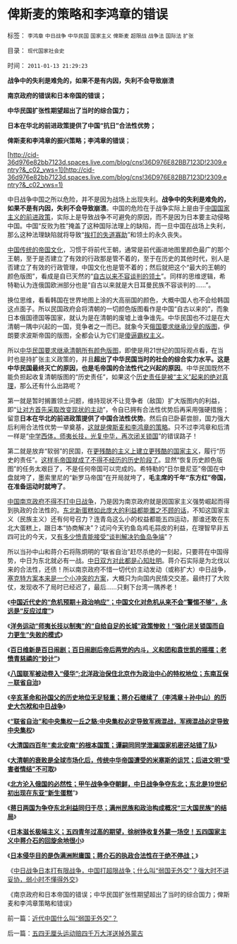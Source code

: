 # 俾斯麦的策略和李鸿章的错误

标签： `李鸿章` `中日战争` `中华民国` `国家主义` `俾斯麦` `超限战` `战争法` `国际法` `扩张` 

目录： `现代国家社会史`

时间： `2011-01-13 21:29:23`

**战争中的失利是难免的，如果不是有内因，失利不会导致崩溃**

**南京政府的错误和日本帝国的错误；**

**中华民国扩张性期望超出了当时的综合国力；**

**日本在华北的前进政策提供了中国“抗日”合法性优势；**

**俾斯麦和李鸿章的振兴策略；李鸿章的错误**；

[http://cid-36d976e82bb7123d.spaces.live.com/blog/cns!36D976E82BB7123D!2309.entry?&_c02_vws=1](http://cid-36d976e82bb7123d.spaces.live.com/blog/cns!36D976E82BB7123D!2309.entry?&_c02_vws=1)

中日战争中国之所以危险，并不是因为战场上出现失利。**战争中的失利是难免的，如果不是有内因，失利不会导致崩溃**。中国的危险在于战争实际上是由于[中国国家主义的前进政策](../../../2011/1/12/五四爱国青年折腾掉了外蒙.md)，实际上是导致战争不可避免的原因，而不是因为日本要主动侵略中国。中国“反败为胜”掩盖了这种国际法理上的缺陷，而一旦中国在战场上失利，那么这种法理缺陷就将导致“[挨打的失道寡助](../../../2010/5/15/乱世和血性和东亚傻逼大赛史.md)”和领土的永久丧失。

[中国传统的帝国文化](../../../2009/12/6/中国传统文化与现代战争格格不入.md)，习惯于将前代王朝，通常是前代画进地图里颜色最广的那个王朝，至于是否建立了有效的行政那是管不着的，至于在历史的其他时代，别人是否建立了有效的行政管理，中国文化也是管不着的；然后就把这个“最大的王朝的颜色版图”，看成是自已天然的“[自古以来不容谈判的领土](../../../2011/1/11/爱新觉罗氏的贡献；受害者情结不可取；.md)”。同样的思维逻辑，希特勒认为连俄国欧洲部分也是“自古以来就是大日耳曼民族不容谈判的……”。

换位思维，看看韩国在世界地图上涂的大高丽国的颜色，大概中国人也不会给韩国这点面子。所以民国政府会将清朝的一切颜色版图看作是中国“自古以来的”，而象日本俄国德国等国家，就认为是在清朝的废墟上谁争谁先。中华民国也不过是在大清朝一隅中兴起的一国，竞争者之一而已。就象今天[俄国要求继承沙皇的版图](../../../2008/8/19/俄格冲突外交手腕日见成熟.md)，伊朗要求波斯帝国的版图，全都会认为它们是[傻逼霸权主义](../../../2011/1/9/“好战而不能战”的“傻逼霸权主义”.md)。

所以[中华民国要求继承清朝所有颜色版图](../../../2011/1/11/大清国“卖北安南”的根本国策.md)，即使是用21世纪的国际观点看，在当时也是持扩张主义政策的，并且**超出了中华民国当时的社会的综合实力水平。这是中华民国最终灭亡的原因，也是毛帝国的合法性代之兴起的原因**。中华民国既然不能负担起收复清朝版图的“历史责任”，如果这个[历史责任是被“主义”起来的绝对真理](../../../2009/11/18/绝对的真理之大尾巴狼定律.md)，那么还有什么出路呢？

第一就是暂时搁置领土问题，维持现状不让竞争者（敌国）扩大版图内的利益，即“[让对方首先采取改变现状的主动](../../../2009/6/23/守为正着攻为奇.md)”，令自已拥有合法性优势后再采用强硬措施；留意**日本在华北的前进政策提供了中国合法性优势**。然后自已卧薪尝胆，国力强大后利用合法性优势一举奠基，[这就是俾斯麦和李鸿章的策略](../../../2010/10/5/罗马帝国的“李鸿章”伽利埃努斯比崇祯优秀.md)。只不过李鸿章和后清一样是“[中学西体，师夷长技，光复中华，再次闭关锁国](../../../2011/1/9/“好战而不能战”的“傻逼霸权主义”.md)”的错误路子！

第二就是放弃“软弱”的民国，在[更残酷的主义上建立更残酷的国家主义](http://hi.baidu.com/darthchn/blog/item/eac2b5f575a28efd7609d7e7.html?1294891192)，履行“历史的责任”。[这样毛帝国就成了不得不经历的历史阶段了](../../../2009/7/5/历史责任归咎于毛主席是不公正的.md)。显然“恢复历史颜色版图”的任务太艰巨了，不是任何帝国可以完成的。希特勒的“日尔曼尼亚”帝国在中盘就垮了，墨索里尼的“新罗马帝国”在开局就垮了，**毛主席的千年“东方红”帝国，在准备运动时就垮了**。

[中国南京政府不得不打中日战争](../../../2011/1/12/日本侵华为东北，蒋介石战争为活命.md)，乃是因为南京政府就是因国家主义强势崛起而得到执政的合法性的。[东北新蛋糕如此庞大的利益都能置之不顾的话](../../../2011/1/11/甲午战争争夺朝鲜，中日战争争夺东北.md)，不知这国家主义（民族主义）还有何号召力？连青岛这么小的权益都能五四运动，那谁还敢在东北大蛋糕上，跟日本“协商解决”？试问今天钓鱼岛鸡毛蒜皮的利益，在理智早非五四可比的今天，又[有多少愤青能接受“谈判解决钓鱼岛争端](http://cid-36d976e82bb7123d.spaces.live.com/blog/cns!36D976E82BB7123D!1822.entry)”？

所以当孙中山和蒋介石将陈炯明的“联省自治”赶尽杀绝的一刻起，只要蒋在中国得势，中日为东北就必有一战。[中日双方对此都是心知肚明](../../../2011/1/12/蒋日同归于尽,及伪满洲国；.md)。蒋介石实际是为北伐以来的合法性，还债！所以南京政府不惜一切代价主动发动（或称扩大）中日战争，[塞克特方案本来是一个小冲突的方案](../../../2009/12/3/不要低估德国职业军人的素质.md)，大概只为向国内民情交交差。最终打了大败仗，发现收不了局时已经迟了，最后……只剩下台湾一隅养老！

《[**中国近代史的“危机预期＋政治响应”；中国文化对危机从来不会“警惕不够”，永远是“反应过度”**](../../../2011/1/9/中国近代“危机预期＋政治响应”历史进程.md)》

《[**洋务运动“师夷长技以制夷”的“自给自足的长城”政策惨败！“强化闭关锁国而自力更生”失败的模式**](../../../2011/1/9/“好战而不能战”的“傻逼霸权主义”.md)》

《[**百日维新是百日闹剧；百日闹剧后帝后两党的内斗，义和团和袁世凯的摇摆；老愤青慈禧的“妙计”**](../../../2011/1/9/百日维新是百日闹剧；慈禧的“妙计”.md)》

《[**八国联军被动卷入“侵华”;北洋政治保住北京作为政治中心的特权地位；东南互保－联省自治**](../../../2011/1/10/八国联军“被”侵华，北洋政治和东南互保.md)》

《[**辛亥革命和孙国父的历史地位无足轻重；蒋介石继续了（李鸿章＋孙中山）的历史大包袱和中日战争**](../../../2011/1/10/辛亥革命和孙国父的历史地位无足轻重；.md)》

《[**“联省自治”和中央集权一丘之貉;中央集权必定导致军阀混战，军阀混战必定导致中央集权**](../../../2011/1/10/“联省自治”军阀混战必定导致中央集权.md)》

《[**大清国四百年“卖北安南”的根本国策；谭嗣同同学泄漏国家机密还站错了队**](../../../2011/1/11/大清国“卖北安南”的根本国策.md)》

《[**大清朝的衰败是全球市场化后，传统中华帝国遭受的米塞斯的诅咒；后进文明“受害者情结”不可取**](../../../2011/1/11/爱新觉罗氏的贡献；受害者情结不可取；.md)》

《[**北方沦入俄国的必然性；甲午战争争夺朝鲜，中日战争争夺东北；东北是19世纪初出现在东亚“新生蛋糕**](../../../2011/1/11/甲午战争争夺朝鲜，中日战争争夺东北.md)”》

《[**蒋日两国为争夺东北利益同归于尽；满州民族和政治构成概况“三大国民族”的结局**](../../../2011/1/12/蒋日同归于尽,及伪满洲国；.md)》

《[**日本滋长极端主义；五四青年过高的期望，徐树铮收复外蒙一场空！五四国家主义中蒋介石的回旋余地很小**](../../../2011/1/12/五四爱国青年折腾掉了外蒙.md)》

《[**日本侵华目的是伪满洲附庸国；蒋介石的执政合法性在于绝不停战；**](../../../2011/1/12/日本侵华为东北，蒋介石战争为活命.md)》

《[中日战争日本打有限战争，中国打超限战争；什么叫“弱国无外交”？强大时不讲妥协，弱小时不懂得外交](../../../2011/1/13/近代中国什么叫“弱国无外交”？.md)》

《南京政府和日本帝国的错误；中华民国扩张性期望超出了当时的综合国力；俾斯麦和李鸿章策略和错误》



前一篇：[近代中国什么叫“弱国无外交”？](../../../2011/1/13/近代中国什么叫“弱国无外交”？.md)

后一篇：[五四无厘头运动赔四千万大洋送掉外蒙古](../../../2011/1/13/五四无厘头运动赔四千万大洋送掉外蒙古.md)